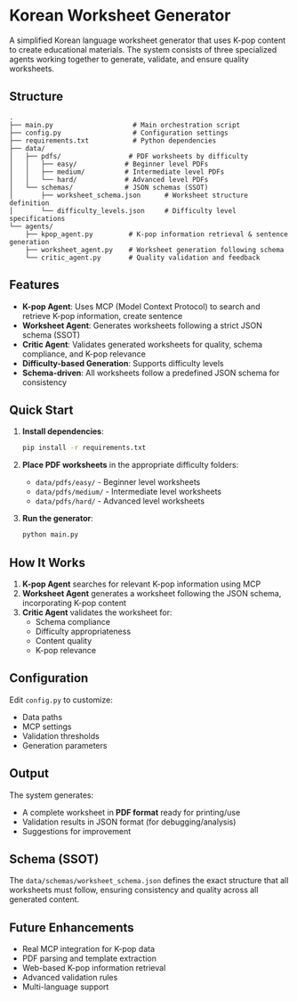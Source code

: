 # Korean Worksheet Generator

A simplified Korean language worksheet generator that uses K-pop content to create educational materials. The system consists of three specialized agents working together to generate, validate, and ensure quality worksheets.

## Structure

```
.
├── main.py                    # Main orchestration script
├── config.py                  # Configuration settings
├── requirements.txt           # Python dependencies
├── data/
│   ├── pdfs/                 # PDF worksheets by difficulty
│   │   ├── easy/            # Beginner level PDFs 
│   │   ├── medium/          # Intermediate level PDFs
│   │   └── hard/            # Advanced level PDFs
│   └── schemas/             # JSON schemas (SSOT)
│       ├── worksheet_schema.json      # Worksheet structure definition
│       └── difficulty_levels.json     # Difficulty level specifications
└── agents/
    ├── kpop_agent.py         # K-pop information retrieval & sentence generation
    ├── worksheet_agent.py    # Worksheet generation following schema
    └── critic_agent.py       # Quality validation and feedback
```

## Features

- **K-pop Agent**: Uses MCP (Model Context Protocol) to search and retrieve K-pop information, create sentence
- **Worksheet Agent**: Generates worksheets following a strict JSON schema (SSOT)
- **Critic Agent**: Validates generated worksheets for quality, schema compliance, and K-pop relevance
- **Difficulty-based Generation**: Supports difficulty levels
- **Schema-driven**: All worksheets follow a predefined JSON schema for consistency

## Quick Start

1. **Install dependencies**:
   ```bash
   pip install -r requirements.txt
   ```

2. **Place PDF worksheets** in the appropriate difficulty folders:
   - `data/pdfs/easy/` - Beginner level worksheets
   - `data/pdfs/medium/` - Intermediate level worksheets  
   - `data/pdfs/hard/` - Advanced level worksheets

3. **Run the generator**:
   ```bash
   python main.py
   ```

## How It Works

1. **K-pop Agent** searches for relevant K-pop information using MCP
2. **Worksheet Agent** generates a worksheet following the JSON schema, incorporating K-pop content
3. **Critic Agent** validates the worksheet for:
   - Schema compliance
   - Difficulty appropriateness
   - Content quality
   - K-pop relevance

## Configuration

Edit `config.py` to customize:
- Data paths
- MCP settings
- Validation thresholds
- Generation parameters

## Output

The system generates:
- A complete worksheet in **PDF format** ready for printing/use
- Validation results in JSON format (for debugging/analysis)
- Suggestions for improvement

## Schema (SSOT)

The `data/schemas/worksheet_schema.json` defines the exact structure that all worksheets must follow, ensuring consistency and quality across all generated content.

## Future Enhancements

- Real MCP integration for K-pop data
- PDF parsing and template extraction
- Web-based K-pop information retrieval
- Advanced validation rules
- Multi-language support